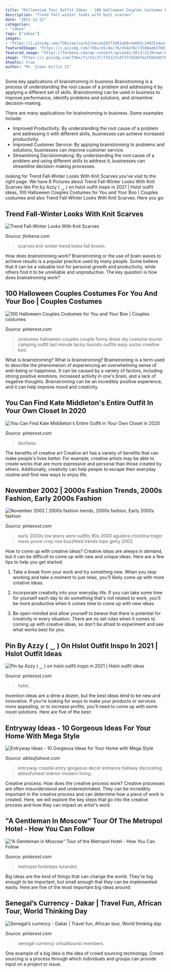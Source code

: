 ```yaml
---
title: "Millennium Tour Outfit Ideas : 100 Halloween Couples Costumes For You And Your Boo"
description: "Trend fall-winter looks with knit scarves"
date: "2022-11-22"
categories:
- "ideas"
tags: ["ideas"]
images:
- "https://i.pinimg.com/736x/ee/ca/e2/eecae2b573d41e60c4a683c2492514ea--s-fashion-early-s.jpg"
featuredImage: "https://i.pinimg.com/736x/e5/4e/76/e54e76c715d8ae637b97badf4295383a.jpg"
featured_image: "https://ferbena.com/wp-content/uploads/2013/12/Brown-Knit-Scarves-For-Winter-Fashion.jpg"
image: "https://i.pinimg.com/736x/71/51/2f/71512fcd7377d28d7aaf5b816578e5e9.jpg"
ShowToc: true
author: "Mr. Isaac Kirlin II"
---
```



Some key applications of brainstroming in business
Brainstroming is a process of understanding the root cause of a problem and addressing it by applying a different set of skills. Brainstroming can be used in business to improve performance, identify problems and solutions, and streamline decision-making.

There are many applications for brainstroming in business. Some examples include: 

- Improved Productivity: By understanding the root cause of a problem and addressing it with different skills, businesses can achieve increased productivity.
- Improved Customer Service: By applying brainstroming to problems and solutions, businesses can improve customer service.
- Streamlining Decisionmaking: By understanding the root cause of a problem and using different skills to address it, businesses can streamline decision-making processes.

	

		
looking for Trend Fall-Winter Looks With Knit Scarves you've visit to the right page. We have 8 Pictures about Trend Fall-Winter Looks With Knit Scarves like Pin by Azzy ( ‿ ) on hslot outfit inspo in 2021 | Hslot outfit ideas, 100 Halloween Couples Costumes for You and Your Boo | Couples costumes and also Trend Fall-Winter Looks With Knit Scarves. Here you go:
		
    
## Trend Fall-Winter Looks With Knit Scarves

<img loading=lazy src="https://ferbena.com/wp-content/uploads/2013/12/Brown-Knit-Scarves-For-Winter-Fashion.jpg" onerror="this.onerror=null;this.src='https://tse3.mm.bing.net/th?id=OIP.Y5-j60Y-be-6bYo36J9UeQDIEs&amp;pid=15.1';" alt="Trend Fall-Winter Looks With Knit Scarves">

_Source: ferbena.com_

>scarves knit winter trend looks fall brown. 

	

How does brainstroming work?
Brainstroming or the use of brain waves to achieve results is a popular practice used by many people. Some believe that it can be a valuable tool for personal growth and productivity, while others find it to be unreliable and unproductive. The key question is how does brainstroming work?

    
## 100 Halloween Couples Costumes For You And Your Boo | Couples Costumes

<img loading=lazy src="https://i.pinimg.com/736x/e5/09/50/e50950ea002334a9cbb7bbba81c5f195--halloween-couples-couple-halloween-costumes.jpg" onerror="this.onerror=null;this.src='https://tse1.mm.bing.net/th?id=OIP._Locupb9T6Ytqc0ijBQR6QHaK3&amp;pid=15.1';" alt="100 Halloween Couples Costumes for You and Your Boo | Couples costumes">

_Source: pinterest.com_

>costumes halloween couples couple funny dress diy costume tourist camping outfit last minute tacky tourists outfits easy socks creative boo. 

	

What is brainstroming?
What is brainstroming? Brainstroming is a term used to describe the phenomenon of experiencing an overwhelming sense of well-being or happiness. It can be caused by a variety of factors, including strong positive emotions, increased activity in one's brain, and a lack of negative thoughts. Brainstroming can be an incredibly positive experience, and it can help improve mood and creativity.

    
## You Can Find Kate Middleton&#039;s Entire Outfit In Your Own Closet In 2020

<img loading=lazy src="https://i.pinimg.com/736x/71/51/2f/71512fcd7377d28d7aaf5b816578e5e9.jpg" onerror="this.onerror=null;this.src='https://tse2.mm.bing.net/th?id=OIP.zbr-1dapNkmwkcj3XPIVXwHaKc&amp;pid=15.1';" alt="You Can Find Kate Middleton&#039;s Entire Outfit in Your Own Closet in 2020">

_Source: pinterest.com_

>duchess. 

	

The benefits of creative art
Creative art has a variety of benefits that can make people's lives better. For example, creative artists may be able to create works that are more expressive and personal than those created by others. Additionally, creativity can help people to escape their everyday routine and find new ways to enjoy life.

    
## November 2002 | 2000s Fashion Trends, 2000s Fashion, Early 2000s Fashion

<img loading=lazy src="https://i.pinimg.com/736x/ee/ca/e2/eecae2b573d41e60c4a683c2492514ea--s-fashion-early-s.jpg" onerror="this.onerror=null;this.src='https://tse3.mm.bing.net/th?id=OIP.uJ-G3Fv4a6IZDGlCvDDE8gHaLF&amp;pid=15.1';" alt="November 2002 | 2000s fashion trends, 2000s fashion, Early 2000s fashion">

_Source: pinterest.com_

>early 2000s low jeans were outfits 90s 2000 aguilera christina tragic mess prove crop rise buzzfeed trends tops getty 2002. 

	

How to come up with creative ideas?
Creative ideas are always in demand, but it can be difficult to come up with new and unique ideas. Here are a few tips to help you get started:
1. Take a break from your work and try something new. When you stop working and take a moment to just relax, you'll likely come up with more creative ideas.

2. Incorporate creativity into your everyday life. If you can take some time for yourself each day to do something that's not related to work, you'll be more productive when it comes time to come up with new ideas.

3. Be open-minded and allow yourself to beieve that there is potential for creativity in every situation. There are no set rules when it comes to coming up with creative ideas, so don't be afraid to experiment and see what works best for you.

    
## Pin By Azzy ( ‿ ) On Hslot Outfit Inspo In 2021 | Hslot Outfit Ideas

<img loading=lazy src="https://i.pinimg.com/736x/5c/b2/21/5cb2210577dbb0e033c78c5df1d53fe5.jpg" onerror="this.onerror=null;this.src='https://tse1.mm.bing.net/th?id=OIP.hwiu6EN_Be1Lu1O-oeKnEAHaNK&amp;pid=15.1';" alt="Pin by Azzy ( ‿ ) on hslot outfit inspo in 2021 | Hslot outfit ideas">

_Source: pinterest.com_

>hslot. 

	

Invention ideas are a dime a dozen, but the best ideas tend to be new and innovative. If you're looking for ways to make your products or services more appealing, or to increase profits, you'll need to come up with some novel solutions. Here are five of the best: 

    
## Entryway Ideas - 10 Gorgeous Ideas For Your Home With Mega Style

<img loading=lazy src="https://ablissfulnest.com/wp-content/uploads/2017/01/Entry-Ideas.jpg" onerror="this.onerror=null;this.src='https://tse1.mm.bing.net/th?id=OIP.R-PPeb7A3bgx-bxVFos6AAHaFu&amp;pid=15.1';" alt="Entryway Ideas - 10 Gorgeous Ideas for Your Home with Mega Style">

_Source: ablissfulnest.com_

>entryway coastal entry gorgeous decor entrance hallway decorating ablissfulnest interior modern living. 

	

Creative process: How does the creative process work?
Creative processes are often misunderstood and underestimated. They can be incredibly important in the creative process and can determine how a piece of work is created. Here, we will explore the key steps that go into the creative process and how they can impact an artist's work.

    
## &quot;A Gentleman In Moscow&quot; Tour Of The Metropol Hotel - How You Can Follow

<img loading=lazy src="https://i.pinimg.com/736x/e5/4e/76/e54e76c715d8ae637b97badf4295383a.jpg" onerror="this.onerror=null;this.src='https://tse1.mm.bing.net/th?id=OIP.20f9BTxaqAq5kOQ8rtomJwHaLH&amp;pid=15.1';" alt="&quot;A Gentleman in Moscow&quot; Tour of the Metropol Hotel - How You Can Follow">

_Source: pinterest.com_

>metropol footsteps turandot. 

	

Big ideas are the kind of things that can change the world. They're big enough to be important, but small enough that they can be implemented easily. Here are five of the most important big ideas around: 

    
## Senegal’s Currency - Dakar | Travel Fun, African Tour, World Thinking Day

<img loading=lazy src="https://i.pinimg.com/736x/b2/41/83/b241832ffcc988939e361f99aff5d03f--tours-africa.jpg" onerror="this.onerror=null;this.src='https://tse4.mm.bing.net/th?id=OIP.gj8_Jt0-oomi_ln_PnmfogHaFW&amp;pid=15.1';" alt="Senegal’s currency - Dakar | Travel fun, African tour, World thinking day">

_Source: pinterest.com_

>senegal currency virtualtourist members. 

	

One example of a big idea is the idea of crowd sourcing technology. Crowd sourcing is a process through which individuals and groups can provide input on a project or issue.

